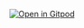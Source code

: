 [![Open in Gitpod](https://gitpod.io/button/open-in-gitpod.svg)](https://gitpod.io/#https://github.com/adibhanna/flipper)
